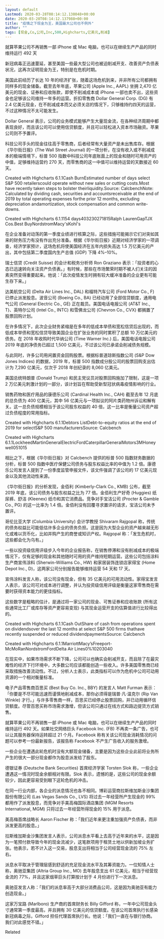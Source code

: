 ```yaml
---
layout: default
Lastmod: 2020-03-28T08:14:12.138048+00:00
date: 2020-03-28T08:14:12.137988+00:00
title: "疫情之下现金为王，美国最大公司也不例外"
author: ""
tags: [现金,Co,公司,Inc,500,Highcharts,亿美元,削减]
---
```


就算苹果公司不再销售一部 iPhone 或 Mac 电脑，也可以在继续生产产品的同时维持运行 492 天

新冠病毒正迅速蔓延，甚至美国一些最大型公司也被迫削减开支、改善资产负债表状况，这再次证明现金为王，特别是在危机时期。

美国此前经历了长达 10 年的经济扩张，随着这场危机到来，并非所有公司都拥有同样多的现金储备。截至去年年底，苹果公司 (Apple Inc., AAPL) 坐拥 2,470 亿美元的现金、证券和应收账款，即使不削减成本或 iPhone 一部也卖不出，这些资金也足够该公司维持一年多的运营。折扣零售商 Dollar General Corp. (DG) 有 2.4 亿美元现金，在不削减成本而又必须关店的情况下，只够维持约四天的运营，不过这种情况不太可能发生。

Dollar General 表示，公司的业务模式能够产生大量现金流，在各种经济周期中都表现良好，而且该公司可以使用信贷额度，并且可以轻松进入资本市场融资。苹果公司则不予置评。

科技公司手头的现金往往高于零售商，后者经常有大量资产是未出售库存。根据《华尔街日报》(The Wall Street Journal) 的一项分析，在没有收入或不削减成本的极端情境下，标普 500 指数中科技公司年底账面上的现金和随时可用资产的中值，足够维持运营约 270 天，而零售商的这一中值可以维持运营的天数接近 60 天。

Created with Highcharts 6.1.1Cash BurnEstimated number of days select S&P 500 retailerscould operate without new sales or cutting costs.Most have recently taken steps to bolster theirliquidity.Source: CalcbenchNote: Calculated by dividing cash, securities and accountsreceivable at the end of 2019 by total operating expenses forthe prior 12 months, excluding depreciation andamortization, stock compensation and common write-downs.

Created with Highcharts 6.1.1154 days403230271815Ralph LaurenGapTJX Cos.Best BuyNordstromMacy'sKohl's

在企业准备对动荡的第一季度业绩进行核算之际，这些措施可能揭示它们对突如其来的财务压力有没有作出充分准备。根据《华尔街日报》近期对经济学家的一项调查，经济学家预计，这场危机将使美国经济在五年内损失高达 1.5 万亿美元的产出，其中包括第二季度国内生产总值 (GDP) 下降 4%–10%。

瑞士信贷 (Credit Suisse) 的会计和税务分析师 Ron Graziano 表示：「投资者的心态已迅速转向关注资产负债表。」有时候，那些在市场繁荣时期不被人们关注的因素突然变得重要起来。他说：「此次疫情发生时拥有较大缓冲准备的企业更有可能生存下来。」

达美航空公司 (Delta Air Lines Inc., DAL) 和福特汽车公司 (Ford Motor Co., F) 已停止派发股息。波音公司 (Boeing Co., BA) 已经动用了全部信贷额度，通用电气公司 (General Electric Co., GE) 正在裁员。美国电话电报公司 (AT&T Inc., T)、英特尔公司 (Intel Co., INTC) 和雪佛龙公司 (Chevron Co., CVX) 都搁置了股票回购计划。

在许多情况下，此次企业财务紧缩是在多年的低成本举债和宽松信贷后出现的，而低成本举债和宽松信贷导致美国企业在扩张业务的同时累积了总额 10 万亿美元的债务。在 2018 年收购时代华纳公司 (Time Warner Inc.) 后，美国电话电报公司 2019 年底的净债务已超过 1,500 亿美元，不过该公司已承诺会削减债务规模。

与此同时，许多公司用闲置资金回购股票。根据标普道琼斯指数公司 (S&P Dow Jones Indices) 的数据，2019 年，标普 500 指数成分股公司的股票回购支出估计为 7,290 亿美元，仅次于 2018 年创纪录的 8,060 亿美元。

美国总统特朗普 (Donald Trump) 和民主党议员对股票回购施加了限制，这是一项 2 万亿美元刺激计划的一部分，该计划旨在帮助受新型冠状病毒疫情影响的行业。

销售药物和医疗用品的康德乐公司 (Cardinal Health Inc., CAH) 截至去年 12 月底的总负债为 400 亿美元，其中 56 亿美元与一项拟议的阿片类药物州诉讼和解有关。这一总负债规模相当于该公司股东权益的 40 倍，这一比率是衡量公司资产超过负债程度的常用指标。

Created with Highcharts 6.1.1Debtors ListDebt-to-equity ratios at the end of 2019 for selectS&P 500 manufacturersSource: Calcbench

Created with Highcharts 6.1.1LockheedMartinGeneralElectricFordCaterpillarGeneralMotors3MHoneywell051015

相比之下，根据《华尔街日报》对 Calcbench 提供的标普 500 指数财务数据的分析，标普 500 指数中医疗保健公司债务与股东权益比率的中值为 1.2 倍。康德乐公司发言人提到了一份季度监管申报文件，该文件强调了该公司的 17 亿美元现金以及其他流动性来源。

《华尔街日报》的分析发现，金佰利 (Kimberly-Clark Co., KMB) 公布，截至 2019 年底，该公司债务与股东权益之比为 77 倍。金佰利生产好奇 (Huggies) 纸尿裤、舒洁 (Kleenex) 纸巾和其它消费品。竞争对手宝洁公司 (Procter & Gamble Co., PG) 的这一比率为 1.4 倍。金佰利没有回覆寻求置评的请求，宝洁公司未予置评。

哥伦比亚大学 (Columbia University) 会计学教授 Shivaram Rajgopal 称，传统的债务权益比可能低估许多企业的债务负担。这是因为大型企业的资产越来越无形化或难以货币化，比如并购产生的商誉或知识产权。Rajgopal 称：「发生危机时，这些都会化为乌有。」

一些以投资级信用评级步入今年的企业报告称，在销售停滞和没有削减成本的极端情况下，仅有足够的现金和其他随时可用的资产维持短期运营。这些公司包括涂料生产商宣伟涂料 (Sherwin-Williams Co., HW) 和家居装饰连锁店家得宝 (Home Depot Inc., D)，这两家公司分别报告能够维持运营 54 天和 17 天。

宣伟涂料发言人称，该公司没有现金，但有 35 亿美元的可用流动性。家得宝发言人表示，该公司可对成本进行调整，并认为投资级信用评级是衡量这家零售商在需要时获得资本能力的更佳指标。

这些数字是粗略的估计，是通过将一家公司的现金、可售证券和应收账款 (所有这些通常比工厂或库存等资产更容易变现) 与其现金运营开支的估算值进行比较得出的。

Created with Highcharts 6.1.1Cash OutShare of cash from operations spent on dividendsover the last 12 months at select S&P 500 firms thathave recently suspended or reduced dividendpaymentsSource: Calcbench

Created with Highcharts 6.1.1MarriottMacy’sFreeport-McMoRanNordstromFordDelta Air Lines0%10203040

在现实中，如果市场需求不断下降，公司可以也确实会削减开支，而且除了在最灾难性的经济下行环境中，大多数公司应该都能创造一些收入。许多美国零售商已经采取措施改善流动性。不过，分析人士表示，此类指标可以作为危机中公司可动用资源的一个相对衡量标准。

电子产品零售商百思买 (Best Buy Co. Inc., BBY) 的发言人 Matt Furman 表示：「你要是不尽可能迅速而谨慎地削减成本，那你必须得是瑞普·凡·温克尔 (Rip Van Winkle) 才行。」与许多零售商一样，百思买已经停止股票回购，并已动用循环信贷额度。尽管百思买称市场需求激增，但该公司只通过在线方式和路边提货方式销售。

就算苹果公司不再销售一部 iPhone 或 Mac 电脑，也可以在继续生产产品的同时维持运行 492 天。如果社交网络巨头 Facebook Inc. (FB) 不再卖一条广告，也可以让其服务器保持运转超过 21 个月。Facebook 称有关该公司现金消耗情况的问题可以参考一份最新报告，该报告称 Facebook 不产生广告收入的服务激增。

一些企业在遭遇此轮危机时没有大额现金储备，主要是因为这些企业此前将业务所产生的很大一部分现金都作为股息派发给了股东。

德银证券 (Deutsche Bank Securities) 首席经济学家 Torsten Slok 称，一些企业遭遇这一情况时现金余额相对有限。Slok 表示，遗憾的是，这些公司的现金余额较少，因此更容易受到眼下这轮危机的冲击。

在同一行业内部，各企业的派息情况也各不相同。博彩运营商拉斯维加斯金沙集团股份有限公司 (Las Vegas Sands Co., LVS) 将过去一年经营所产生现金的 99% 都用作了派发股息，而竞争对手美高梅国际酒店集团 (MGM Resorts International, MGM) 只将过去一年经营所得现金的 15% 用于派息。

美高梅首席战略长 Aaron Fischer 称：「我们近年来更注重加强资产负债表，而非派发更高的股息。」

拉斯维加斯金沙集团发言人表示，公司派息水平看上去高于近年来的水平，这是因为一笔预付款导致今年的现金流减少，这笔款项用于租赁土地以供新加坡业务扩张。他表示，若不计入这一交易，股息支出将相当于公司经营现金流的 75% 左右。

派息水平取决于管理层感到舒适的充足现金流水平及其筹资能力。一位知情人士称，奥驰亚集团 (Altria Group Inc., MO) 去年股息支出 61 亿美元，相当于经营现金流的 77%，并且这家烟草巨头打算按计划于 4 月份进行下一次派息。

奥驰亚发言人称：「我们的派息率高于大部分消费品公司，这是因为奥驰亚有能力创造现金。」

这家万宝路 (Marlboro) 生产商的首席财务长 Billy Gifford 称，一年中公司现金头寸通常第一季度最高，并且拥有 30 亿美元的信贷额度。在该公司首席执行长感染新冠病毒之际，Gifford 担任代理首席执行长。他说：「我们一直在与银行协商。我们对此感觉不错。」

Related

